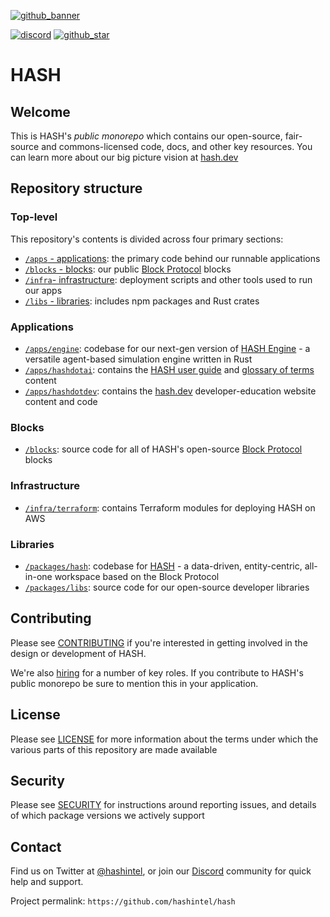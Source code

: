 [github_banner]: https://hash.dev/?utm_medium=organic&utm_source=github_readme_hash-repo_root
[github_star]: https://github.com/hashintel/hash#
[discord]: https://hash.ai/discord?utm_medium=organic&utm_source=github_readme_hash-repo_root
[hash.dev]: https://hash.dev?utm_medium=organic&utm_source=github_readme_hash-repo_root
[hash]: https://hash.ai/platform/hash?utm_medium=organic&utm_source=github_readme_hash-repo_root
[hash engine]: https://hash.ai/platform/engine?utm_medium=organic&utm_source=github_readme_hash-repo_root
[hash user guide]: https://hash.ai/docs?utm_medium=organic&utm_source=github_readme_hash-repo_root
[glossary of terms]: https://hash.ai/glossary?utm_medium=organic&utm_source=github_readme_hash-repo_root
[block protocol]: https://github.com/blockprotocol/blockprotocol
[hiring]: https://hash.ai/careers?utm_medium=organic&utm_source=github_readme_hash-repo_root

[![github_banner](https://hash.ai/cdn-cgi/imagedelivery/EipKtqu98OotgfhvKf6Eew/ec83e48d-5a46-4c3f-a603-5d9fc43ff400/github)][github_banner]

[![discord](https://img.shields.io/discord/840573247803097118)][discord] [![github_star](https://img.shields.io/github/stars/hashintel/hash?label=Star%20on%20GitHub&style=social)][github_star]

# HASH

## Welcome

This is HASH's _public monorepo_ which contains our open-source, fair-source and commons-licensed code, docs, and other key resources. You can learn more about our big picture vision at [hash.dev]

## Repository structure

### Top-level

This repository's contents is divided across four primary sections:

- [`/apps` - applications](#applications): the primary code behind our runnable applications
- [`/blocks` - blocks](#blocks): our public [Block Protocol] blocks
- [`/infra`- infrastructure](#infrastructure): deployment scripts and other tools used to run our apps
- [`/libs` - libraries](#libraries): includes npm packages and Rust crates

### Applications

- [`/apps/engine`](apps/engine): codebase for our next-gen version of [HASH Engine] - a versatile agent-based simulation engine written in Rust
- [`/apps/hashdotai`](apps/hashdotai): contains the [HASH user guide] and [glossary of terms] content
- [`/apps/hashdotdev`](apps/hashdotdev): contains the [hash.dev] developer-education website content and code

### Blocks

- [`/blocks`](blocks): source code for all of HASH's open-source [Block Protocol] blocks

### Infrastructure

- [`/infra/terraform`](infra/terraform): contains Terraform modules for deploying HASH on AWS

### Libraries

- [`/packages/hash`](packages/hash): codebase for [HASH] - a data-driven, entity-centric, all-in-one workspace based on the Block Protocol
- [`/packages/libs`](packages/libs): source code for our open-source developer libraries

## Contributing

Please see [CONTRIBUTING](CONTRIBUTING.md) if you're interested in getting involved in the design or development of HASH.

We're also [hiring] for a number of key roles. If you contribute to HASH's public monorepo be sure to mention this in your application.

## License

Please see [LICENSE](LICENSE.md) for more information about the terms under which the various parts of this repository are made available

## Security

Please see [SECURITY](SECURITY.md) for instructions around reporting issues, and details of which package versions we actively support

## Contact

Find us on Twitter at [@hashintel](https://twitter.com/hashintel), or join our [Discord] community for quick help and support.

Project permalink: `https://github.com/hashintel/hash`

